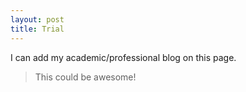 ```yaml
---
layout: post
title: Trial
---
```


I can add my academic/professional blog on this page.

> This could be awesome!

